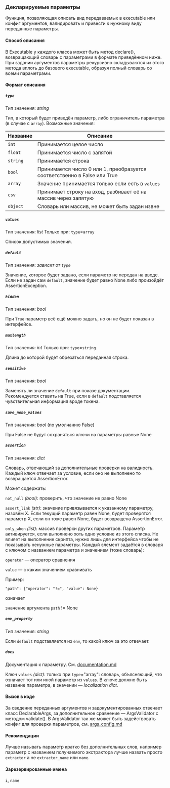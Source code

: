 ### Декларируемые параметры

Функция, позволяющая описать вид передаваемых в executable или конфиг аргументов, валидировать и привести к нужному виду переданные параметры.

#### Способ описания

В Executable у каждого класса может быть метод declare(), возвращающий словарь с параметрами в формате приведённом ниже. При задании аргументов параметры рекурсивно складываются из этого метода вплоть до базового executable, образуя полный словарь со всеми параметрами.

#### Формат описания

##### `type`

Тип значения: _string_

Тип, в который будет приведён параметр, либо ограничитель параметра (в случае с `array`). Возможные значения:

|Название|Описание|
|--|--|
|`int`|Принимается целое число|
|`float`|Принимается число с запятой|
|`string`|Принимается строка|
|`bool`|Принимается число 0 или 1, преобразуется соответственно в False или True|
|`array`|Значение принимается только если есть в `values`|
|`csv`|Принимает строку на вход, разбивает её на массив через запятую|
|`object`|Словарь или массив, не может быть задан извне|

##### `values`

Тип значения: _list_
Только при: `type`=`array`

Список допустимых значений.

##### `default`

Тип значения: _зависит от `type`_

Значение, которое будет задано, если параметр не передан на вводе. Если не задан сам `default`, значение будет равно None либо произойдёт AssertionException.

##### `hidden`

Тип значения: _bool_

При `True` параметр всё ещё можно задать, но он не будет показан в интерфейсе.

##### `maxlength`

Тип значения: _int_
Только при: `type`=`string`

Длина до которой будет обрезаться переданная строка.

##### `sensitive`

Тип значения: _bool_

Заменять ли значение `default` при показе документации. Рекомендуется ставить на True, если в `default` подставляется чувствительная информация вроде токена.

##### `save_none_values`

Тип значения: _bool_ (по умолчанию False)

При False не будут сохраняться ключи на параметры равные None

##### `assertion`

Тип значения: _dict_

Словарь, отвечающий за дополнительные проверки на валидность. Каждый ключ отвечает за условие, если оно не выполнено то возвращается AssertionError.

Может содержать:

`not_null` _(bool)_: проверить, что значение не равно None

`assert_link` _(str)_: значение привязывается к указанному параметру, назовём X. Если текущий параметр равен None, будет проверятся параметр X, если он тоже равен None, будет возвращена AssertionError.

`only_when` _(list)_: массив проверки других параметров. Параметр активируется, если выполнено хоть одно условие из этого списка. Не влияет на выполнение скрипта, нужно лишь для интерфейса чтобы не показывать ненужные параметры. Каждый элемент задаётся в словаря с ключом с названием параметра и значением (тоже словарь):

`operator` — оператор сравнения

`value` — с каким значением сравнивать

Пример:

```
"path": {"operator": "!=", "value": None}
```

означает

значение аргумента `path` != None

##### `env_property`

Тип значения: _string_

Если `default` подставляется из `env`, то какой ключ за это отвечает.

##### `docs`

Документация к параметру. См. [documentation.md](documentation.md)

Ключ `values` _(dict)_: только при `type`="array": словарь, объясняющий, что означает тот или иной параметр из `values`. В ключе должно быть название параметра, в значении — _localization dict_.

#### Вызов в коде

За сведение переданных аргументов и задокументированных отвечает класс DeclarableArgs, за дополнительное сравнение — ArgsValidator с методом validate(). В ArgsValidator так же может быть задействовать конфиг для проверки параметров, см. [args_config.md](args_config.md)

#### Рекомендации

Лучше называть параметр кратко без дополнительных слов, например параметр с названием получаемого экстрактора лучше назвать просто `extractor` а не `extractor_name` или `name`. 

#### Зарезервированные имена

`i`, `name`
